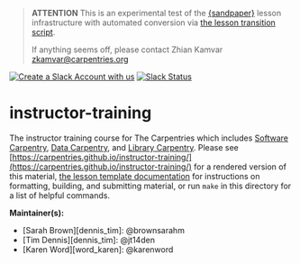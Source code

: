 > **ATTENTION** This is an experimental test of the [{sandpaper}](https://carpentries.github.io/sandpaper-docs) lesson infrastructure
> with automated conversion via [the lesson transition script](https://github.com/data-lessons/lesson-transition/).
> 
> If anything seems off, please contact Zhian Kamvar [zkamvar@carpentries.org](mailto:zkamvar@carpentries.org)

[![Create a Slack Account with us](https://img.shields.io/badge/Create_Slack_Account-The_Carpentries-071159.svg)](https://swc-slack-invite.herokuapp.com/)
[![Slack Status](https://img.shields.io/badge/Slack_Channel-instructor--training-E01563.svg)](https://swcarpentry.slack.com/messages/C0CP2ERHA)

# instructor-training

The instructor training course for The Carpentries which includes [Software Carpentry][swc-site], [Data Carpentry][dc-site], and [Library Carpentry][lc-site].
Please see [https://carpentries.github.io/instructor-training/](https://carpentries.github.io/instructor-training/) for a rendered version of this material,
[the lesson template documentation][lesson-example]
for instructions on formatting, building, and submitting material,
or run `make` in this directory for a list of helpful commands.

**Maintainer(s):**

- [Sarah Brown][dennis_tim]: @brownsarahm
- [Tim Dennis][dennis_tim]: @jt14den
- [Karen Word][word_karen]: @karenword

[swc-site]: http://software-carpentry.org
[dc-site]: http://datacarpentry.org
[lc-site]: https://librarycarpentry.org
[lesson-example]: https://carpentries.github.io/lesson-example
[dennis\_tim]: https://carpentries.org/instructors/
[word\_karen]: https://carpentries.org/team/



